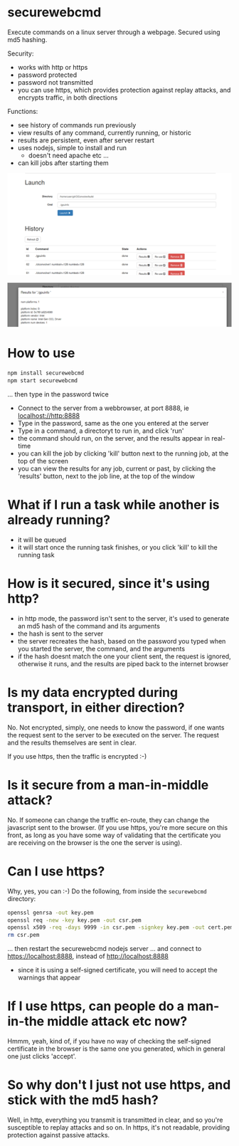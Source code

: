 # securewebcmd
Execute commands on a linux server through a webpage. Secured using md5 hashing.

Security:
* works with http or https
* password protected
* password not transmitted
* you can use https, which provides protection against replay attacks, and encrypts traffic, in both directions

Functions:
* see history of commands run previously
* view results of any command, currently running, or historic
* results are persistent, even after server restart
* uses nodejs, simple to install and run
  * doesn't need apache etc ...
* can kill jobs after starting them

![screenshot1](screenshots/securewebcmd1.png)

![screenshot2](screenshots/securewebcmd2.png)

# How to use

```bash
npm install securewebcmd
npm start securewebcmd
```
... then type in the password twice

* Connect to the server from a webbrowser, at port 8888, ie [localhost://http:8888](http://localhost:8888)
* Type in the password, same as the one you entered at the server
* Type in a command, a directoryt to run in, and click 'run'
* the command should run, on the server, and the results appear in real-time
* you can kill the job by clicking 'kill' button next to the running job, at the top of the screen
* you can view the results for any job, current or past, by clicking the 'results' button, next to the job line, at the top of the window

# What if I run a task while another is already running?

* it will be queued
* it will start once the running task finishes, or you click 'kill' to kill the running task

# How is it secured, since it's using http?

* in http mode, the password isn't sent to the server, it's used to generate an md5 hash of the command and its arguments
* the hash is sent to the server
* the server recreates the hash, based on the password you typed when you started the server, the command, and the arguments
* if the hash doesnt match the one your client sent, the request is ignored, otherwise it runs, and the results are piped back to the internet browser

# Is my data encrypted during transport, in either direction?

No. Not encrypted, simply, one needs to know the password, if one wants the request sent to the server to be executed on the server.  The request and the results themselves are sent in clear.

If you use https, then the traffic is encrypted :-)

# Is it secure from a man-in-middle attack?

No.  If someone can change the traffic en-route, they can change the javascript sent to the browser.  (If you use https, you're more secure on this front, as long as you have some way of validating that the certificate you are receiving on the browser is the one the server is using).

# Can I use https?

Why, yes, you can :-)  Do the following, from inside the `securewebcmd` directory:
```bash
openssl genrsa -out key.pem
openssl req -new -key key.pem -out csr.pem
openssl x509 -req -days 9999 -in csr.pem -signkey key.pem -out cert.pem
rm csr.pem
```
... then restart the securewebcmd nodejs server
... and connect to [https://localhost:8888](https://localhost:8888), instead of [http://localhost:8888](http://localhost:8888)
* since it is using a self-signed certificate, you will need to accept the warnings that appear

# If I use https, can people do a man-in-the middle attack etc now?

Hmmm, yeah, kind of, if you have no way of checking the self-signed certificate in the browser is the same one you generated, which in general one just clicks 'accept'.

# So why don't I just not use https, and stick with the md5 hash?

Well, in http, everything you transmit is transmitted in clear, and so you're susceptible to replay attacks and so on.  In https, it's not readable, providing protection against passive attacks.

